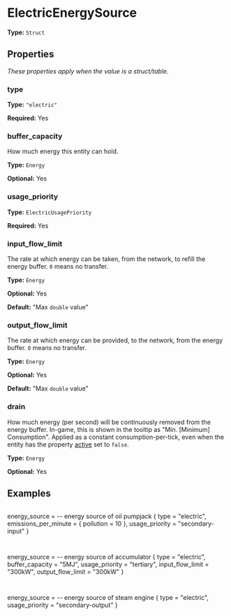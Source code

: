 # ElectricEnergySource

**Type:** `Struct`

## Properties

*These properties apply when the value is a struct/table.*

### type

**Type:** `"electric"`

**Required:** Yes

### buffer_capacity

How much energy this entity can hold.

**Type:** `Energy`

**Optional:** Yes

### usage_priority

**Type:** `ElectricUsagePriority`

**Required:** Yes

### input_flow_limit

The rate at which energy can be taken, from the network, to refill the energy buffer. `0` means no transfer.

**Type:** `Energy`

**Optional:** Yes

**Default:** "Max `double` value"

### output_flow_limit

The rate at which energy can be provided, to the network, from the energy buffer. `0` means no transfer.

**Type:** `Energy`

**Optional:** Yes

**Default:** "Max `double` value"

### drain

How much energy (per second) will be continuously removed from the energy buffer. In-game, this is shown in the tooltip as "Min. [Minimum] Consumption". Applied as a constant consumption-per-tick, even when the entity has the property [active](runtime:LuaEntity::active) set to `false`.

**Type:** `Energy`

**Optional:** Yes

## Examples

```
```
energy_source = -- energy source of oil pumpjack
{
  type = "electric",
  emissions_per_minute = { pollution = 10 },
  usage_priority = "secondary-input"
}
```
```

```
```
energy_source = -- energy source of accumulator
{
  type = "electric",
  buffer_capacity = "5MJ",
  usage_priority = "tertiary",
  input_flow_limit = "300kW",
  output_flow_limit = "300kW"
}
```
```

```
```
energy_source = -- energy source of steam engine
{
  type = "electric",
  usage_priority = "secondary-output"
}
```
```

